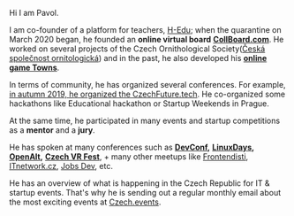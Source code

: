 Hi I am Pavol.

I am co-founder of a platform for teachers, [H-Edu](https://www.h-edu.cz/); when the quarantine on March 2020 began, he founded an **online virtual board** [**CollBoard.com**](https://collboard.com/). He worked on several projects of the Czech Ornithological Society([Česká společnost ornitologická](https://www.birdlife.cz/)) and in the past, he also developed his [**online game Towns**](https://github.com/townsgame).

In terms of community, he has organized several conferences. For example, [in autumn 2019, he organized the CzechFuture.tech](https://www.pavolhejny.com/nulty-rocnik-czech-future-tech/). He co-organized some hackathons like Educational hackathon or Startup Weekends in Prague.

At the same time, he participated in many events and startup competitions as a **mentor** and a **jury**.

He has spoken at many conferences such as [**DevConf**](https://www.devconf.info/)**,** [**LinuxDays**](https://www.linuxdays.cz/)**,** [**OpenAlt**](https://www.openalt.cz/)**,** [**Czech VR Fest**](https://www.facebook.com/czechvrfest/), + many other meetups like [Frontendisti](https://www.facebook.com/frontendisti/), [ITnetwork.cz](https://www.facebook.com/itnetworkcz/), [Jobs Dev](https://www.facebook.com/jobsdevcz/), etc.

  
He has an overview of what is happening in the Czech Republic for IT & startup events. That's why he is sending out a regular monthly email about the most exciting events at [Czech.events](https://czech.events/).
